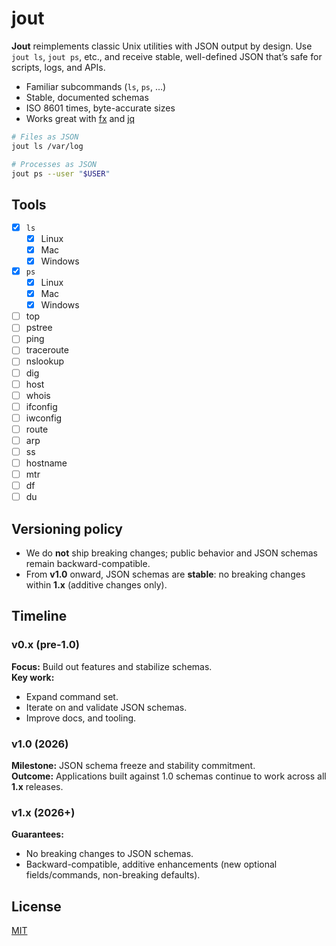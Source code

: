# jout

**Jout** reimplements classic Unix utilities with JSON output by design.
Use `jout ls`, `jout ps`, etc., and receive stable, well-defined JSON
that’s safe for scripts, logs, and APIs.

- Familiar subcommands (`ls`, `ps`, …)
- Stable, documented schemas
- ISO 8601 times, byte-accurate sizes
- Works great with [fx](https://fx.wtf) and [jq](https://jqlang.org/)

```bash
# Files as JSON
jout ls /var/log

# Processes as JSON
jout ps --user "$USER"
```

## Tools

- [x] `ls`
  - [x] Linux
  - [x] Mac
  - [x] Windows
- [x] `ps`
  - [x] Linux
  - [x] Mac
  - [x] Windows
- [ ] top
- [ ] pstree
- [ ] ping
- [ ] traceroute
- [ ] nslookup
- [ ] dig
- [ ] host
- [ ] whois
- [ ] ifconfig
- [ ] iwconfig
- [ ] route
- [ ] arp
- [ ] ss
- [ ] hostname
- [ ] mtr
- [ ] df
- [ ] du

## Versioning policy
- We do **not** ship breaking changes; public behavior and JSON schemas remain backward-compatible.
- From **v1.0** onward, JSON schemas are **stable**: no breaking changes within **1.x** (additive changes only).

## Timeline

### v0.x (pre-1.0)
**Focus:** Build out features and stabilize schemas.  
**Key work:**
- Expand command set.
- Iterate on and validate JSON schemas.
- Improve docs, and tooling.

### v1.0 (2026)
**Milestone:** JSON schema freeze and stability commitment.  
**Outcome:** Applications built against 1.0 schemas continue to work across all **1.x** releases.

### v1.x (2026+)
**Guarantees:**
- No breaking changes to JSON schemas.
- Backward-compatible, additive enhancements (new optional fields/commands, non-breaking defaults).

## License

[MIT](LICENSE)
